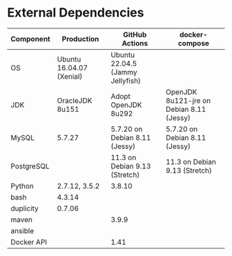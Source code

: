 # External Dependencies

| Component  | Production               | GitHub Actions                    | docker-compose                           |
| -------    | ------------------------ | --------------------------------- | ---------------------------------------- |
| OS         | Ubuntu 16.04.07 (Xenial) | Ubuntu 22.04.5 (Jammy Jellyfish)  |                                          |
| JDK        | OracleJDK 8u151          | Adopt OpenJDK 8u292               | OpenJDK 8u121-jre on Debian 8.11 (Jessy) |
| MySQL      | 5.7.27                   | 5.7.20 on Debian 8.11 (Jessy)     | 5.7.20 on Debian 8.11 (Jessy)            |
| PostgreSQL |                          | 11.3 on Debian 9.13 (Stretch)     | 11.3 on Debian 9.13 (Stretch)            |
| Python     | 2.7.12, 3.5.2            | 3.8.10                            |                                          |
| bash       | 4.3.14                   |                                   |                                          |
| duplicity  | 0.7.06                   |                                   |                                          |
| maven      |                          | 3.9.9                             |                                          |
| ansible    |                          |                                   |                                          |
| Docker API |                          | 1.41                              |                                          |
